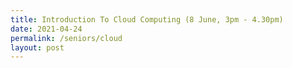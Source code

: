 ```yaml
---
title: Introduction To Cloud Computing (8 June, 3pm - 4.30pm)
date: 2021-04-24
permalink: /seniors/cloud
layout: post
---
```


